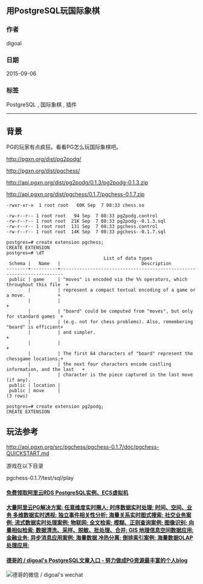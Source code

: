 ## 用PostgreSQL玩国际象棋  
                                                                                           
### 作者                                                                          
digoal                                                                          
                                                                          
### 日期                                                                           
2015-09-06                                                                  
                                                                            
### 标签                                                                          
PostgreSQL , 国际象棋 , 插件          
                                                                                      
----                                                                                      
                                                                                       
## 背景               
PG的玩家有点疯狂。看看PG怎么玩国际象棋吧。  
  
http://pgxn.org/dist/pg2podg/  
  
http://pgxn.org/dist/pgchess/  
  
http://api.pgxn.org/dist/pg2podg/0.1.3/pg2podg-0.1.3.zip  
  
http://api.pgxn.org/dist/pgchess/0.1.7/pgchess-0.1.7.zip  
  
```  
-rwxr-xr-x  1 root root   60K Sep  7 08:33 chess.so  
  
-rw-r--r-- 1 root root   94 Sep  7 08:33 pg2podg.control  
-rw-r--r-- 1 root root  21K Sep  7 08:33 pg2podg--0.1.3.sql  
-rw-r--r-- 1 root root  131 Sep  7 08:33 pgchess.control  
-rw-r--r-- 1 root root  14K Sep  7 08:33 pgchess--0.1.7.sql  
  
postgres=# create extension pgchess;  
CREATE EXTENSION  
postgres=# \dT  
                                    List of data types  
 Schema |   Name   |                              Description                                
--------+----------+-----------------------------------------------------------------------  
 public | game     | "moves" is encoded via the %% operators, which throughout this file  +  
        |          | represent a compact textual encoding of a game or a move.            +  
        |          |                                                                      +  
        |          | "board" could be computed from "moves", but only for standard games  +  
        |          | (e.g. not for chess problems). Also, remembering "board" is efficient+  
        |          | and simpler.                                                         +  
        |          |                                                                      +  
        |          | The first 64 characters of "board" represent the chessgame locations;+  
        |          | the next four characters encode castling information, and the last   +  
        |          | character is the piece captured in the last move (if any).  
 public | location |   
 public | move     |   
(3 rows)  
  
postgres=# create extension pg2podg;  
CREATE EXTENSION  
```  
  
## 玩法参考  
http://api.pgxn.org/src/pgchess/pgchess-0.1.7/doc/pgchess-QUICKSTART.md  
  
游戏在以下目录  
  
pgchess-0.1.7/test/sql/play  
  
  
  
  
  
  
  
  
  
  
  
  
  
  
  
  
  
  
  
  
  
  
  
  
  
  
  
  
  
  
  
  
  
  
  
  
  
  
#### [免费领取阿里云RDS PostgreSQL实例、ECS虚拟机](https://www.aliyun.com/database/postgresqlactivity "57258f76c37864c6e6d23383d05714ea")
  
  
#### [大量阿里云PG解决方案: 任意维度实时圈人; 时序数据实时处理; 时间、空间、业务 多维数据实时透视; 独立事件相关性分析; 海量关系实时图式搜索; 社交业务案例; 流式数据实时处理案例; 物联网; 全文检索; 模糊、正则查询案例; 图像识别; 向量相似检索; 数据清洗、采样、脱敏、批处理、合并; GIS 地理信息空间数据应用; 金融业务; 异步消息应用案例; 海量数据 冷热分离; 倒排索引案例; 海量数据OLAP处理应用;](https://yq.aliyun.com/topic/118 "40cff096e9ed7122c512b35d8561d9c8")
  
  
#### [德哥的 / digoal's PostgreSQL文章入口 - 努力做成PG资源最丰富的个人blog](https://github.com/digoal/blog/blob/master/README.md "22709685feb7cab07d30f30387f0a9ae")
  
  
![德哥的微信 / digoal's wechat](../pic/digoal_weixin.jpg "f7ad92eeba24523fd47a6e1a0e691b59")
  
